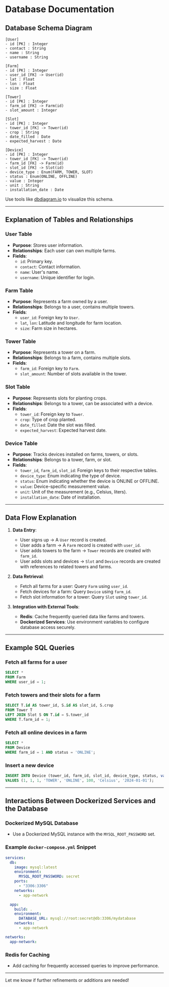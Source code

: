 # Database Documentation

## Database Schema Diagram

```plaintext
[User]
- id [PK] : Integer
- contact : String
- name : String
- username : String

[Farm]
- id [PK] : Integer
- user_id [FK] -> User(id)
- lat : Float
- lon : Float
- size : Float

[Tower]
- id [PK] : Integer
- farm_id [FK] -> Farm(id)
- slot_amount : Integer

[Slot]
- id [PK] : Integer
- tower_id [FK] -> Tower(id)
- crop : String
- date_filled : Date
- expected_harvest : Date

[Device]
- id [PK] : Integer
- tower_id [FK] -> Tower(id)
- farm_id [FK] -> Farm(id)
- slot_id [FK] -> Slot(id)
- device_type : Enum(FARM, TOWER, SLOT)
- status : Enum(ONLINE, OFFLINE)
- value : Integer
- unit : String
- installation_date : Date
```

Use tools like [dbdiagram.io](https://dbdiagram.io) to visualize this schema.

---

## Explanation of Tables and Relationships

### **User Table**
- **Purpose**: Stores user information.
- **Relationships**: Each user can own multiple farms.
- **Fields**:
    - `id`: Primary key.
    - `contact`: Contact information.
    - `name`: User's name.
    - `username`: Unique identifier for login.

### **Farm Table**
- **Purpose**: Represents a farm owned by a user.
- **Relationships**: Belongs to a user, contains multiple towers.
- **Fields**:
    - `user_id`: Foreign key to `User`.
    - `lat`, `lon`: Latitude and longitude for farm location.
    - `size`: Farm size in hectares.

### **Tower Table**
- **Purpose**: Represents a tower on a farm.
- **Relationships**: Belongs to a farm, contains multiple slots.
- **Fields**:
    - `farm_id`: Foreign key to `Farm`.
    - `slot_amount`: Number of slots available in the tower.

### **Slot Table**
- **Purpose**: Represents slots for planting crops.
- **Relationships**: Belongs to a tower, can be associated with a device.
- **Fields**:
    - `tower_id`: Foreign key to `Tower`.
    - `crop`: Type of crop planted.
    - `date_filled`: Date the slot was filled.
    - `expected_harvest`: Expected harvest date.

### **Device Table**
- **Purpose**: Tracks devices installed on farms, towers, or slots.
- **Relationships**: Belongs to a tower, farm, or slot.
- **Fields**:
    - `tower_id`, `farm_id`, `slot_id`: Foreign keys to their respective tables.
    - `device_type`: Enum indicating the type of device.
    - `status`: Enum indicating whether the device is ONLINE or OFFLINE.
    - `value`: Device-specific measurement value.
    - `unit`: Unit of the measurement (e.g., Celsius, liters).
    - `installation_date`: Date of installation.

---

## Data Flow Explanation

1. **Data Entry**:
    - User signs up → A `User` record is created.
    - User adds a farm → A `Farm` record is created with `user_id`.
    - User adds towers to the farm → `Tower` records are created with `farm_id`.
    - User adds slots and devices → `Slot` and `Device` records are created with references to related towers and farms.

2. **Data Retrieval**:
    - Fetch all farms for a user: Query `Farm` using `user_id`.
    - Fetch devices for a farm: Query `Device` using `farm_id`.
    - Fetch slot information for a tower: Query `Slot` using `tower_id`.

3. **Integration with External Tools**:
    - **Redis**: Cache frequently queried data like farms and towers.
    - **Dockerized Services**: Use environment variables to configure database access securely.

---

## Example SQL Queries

### Fetch all farms for a user
```sql
SELECT *
FROM Farm
WHERE user_id = 1;
```

### Fetch towers and their slots for a farm
```sql
SELECT T.id AS tower_id, S.id AS slot_id, S.crop
FROM Tower T
LEFT JOIN Slot S ON T.id = S.tower_id
WHERE T.farm_id = 1;
```

### Fetch all online devices in a farm
```sql
SELECT *
FROM Device
WHERE farm_id = 1 AND status = 'ONLINE';
```

### Insert a new device
```sql
INSERT INTO Device (tower_id, farm_id, slot_id, device_type, status, value, unit, installation_date)
VALUES (1, 1, 1, 'TOWER', 'ONLINE', 100, 'Celsius', '2024-01-01');
```

---

## Interactions Between Dockerized Services and the Database

### Dockerized MySQL Database
- Use a Dockerized MySQL instance with the `MYSQL_ROOT_PASSWORD` set.

### Example `docker-compose.yml` Snippet
```yaml
services:
  db:
    image: mysql:latest
    environment:
      MYSQL_ROOT_PASSWORD: secret
    ports:
      - "3306:3306"
    networks:
      - app-network

  app:
    build: .
    environment:
      DATABASE_URL: mysql://root:secret@db:3306/mydatabase
    networks:
      - app-network

networks:
  app-network:
```

### Redis for Caching
- Add caching for frequently accessed queries to improve performance.

---

Let me know if further refinements or additions are needed!

